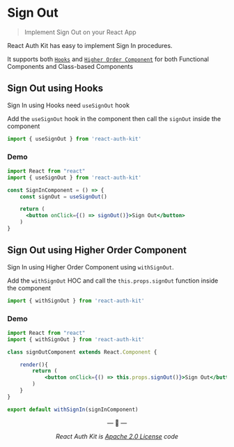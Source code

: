 # Sign Out

> Implement Sign Out on your React App

React Auth Kit has easy to implement Sign In procedures.

It supports both [`Hooks`](https://reactjs.org/docs/hooks-intro.html) and
[`Higher Order Component`](https://reactjs.org/docs/higher-order-components.html)
for both Functional Components and Class-based Components

## Sign Out using Hooks

Sign In using Hooks need `useSignOut` hook

Add the `useSignOut` hook in the component then call the `signOut` inside the component

```js
import { useSignOut } from 'react-auth-kit'
```
### Demo
```jsx
import React from "react"
import { useSignOut } from 'react-auth-kit'

const SignInComponent = () => {
    const signOut = useSignOut()

    return (
      <button onClick={() => signOut()}>Sign Out</button>
    )
}
```


## Sign Out using Higher Order Component

Sign In using Higher Order Component using `withSignOut`. 

Add the `withSignOut` HOC and call the `this.props.signOut` function inside the component

```js
import { withSignOut } from 'react-auth-kit'
```

### Demo
```jsx
import React from "react"
import { withSignOut } from 'react-auth-kit'

class signOutComponent extends React.Component {

    render(){
        return (
            <button onClick={() => this.props.signOut()}>Sign Out</button>
        )
    }
}

export default withSignIn(signInComponent)
```

<p style="text-align: center">&mdash; 🔑  &mdash;</p>
<p style="text-align: center"><i>React Auth Kit is <a href="https://github.com/react-auth-kit/react-auth-kit/blob/master/LICENSE">Apache 2.0 License</a> code</i></p>